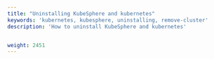 ```yaml
---
title: "Uninstalling KubeSphere and kubernetes"
keywords: 'kubernetes, kubesphere, uninstalling, remove-cluster'
description: 'How to uninstall KubeSphere and kubernetes'


weight: 2451
---
```

